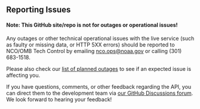 ## Reporting Issues

#### Note: This GitHub site/repo is **not** for outages or operational issues!
Any outages or other technical operational issues with the live service (such as faulty or missing data, or HTTP 5XX
errors) should be reported to NCO/OMB Tech Control by emailing nco.ops@noaa.gov or calling (301) 683-1518.

Please also check our [list of planned outages](planned-outages) to see if an expected issue is affecting you.

If you have questions, comments, or other feedback regarding the API, you can direct them to the development team
via [our GitHub Discussions forum](https://github.com/weather-gov/api/discussions). We look forward to hearing your
feedback!
